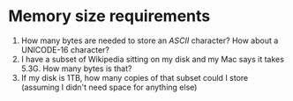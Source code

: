# Memory size requirements

1. How many bytes are needed to store an *ASCII* character? How about a UNICODE-16 character?
1. I have a subset of Wikipedia sitting on my disk and my Mac says it takes 5.3G. How many bytes is that?
2. If my disk is 1TB, how many copies of that subset could I store (assuming I didn't need space for anything else)
